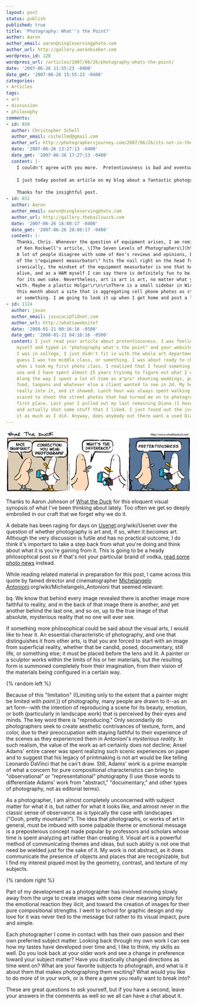 ```yaml
---
layout: post
status: publish
published: true
title: 'Photography: What''s the Point?'
author: Aaron
author_email: aaron@singleservingphoto.com
author_url: http://gallery.aaronbieber.com
wordpress_id: 128
wordpress_url: /articles/2007/06/26/photography-whats-the-point/
date: '2007-06-26 11:55:23 -0400'
date_gmt: '2007-06-26 15:55:23 -0400'
categories:
- Articles
tags:
- art
- discussion
- philosophy
comments:
- id: 850
  author: Christopher Scholl
  author_email: cschollmd@gmail.com
  author_url: http://photographersjourney.com/2007/06/26/its-not-in-the-camera/
  date: '2007-06-26 13:27:13 -0400'
  date_gmt: '2007-06-26 17:27:13 -0400'
  content: |-
    I couldn't agree with you more.  Pretentiousness is bad and eventually self-destructive in any aspect of life.  It gets you nowhere and accomplishes nothing.

    I just today posted an article on my blog about a fantastic photographer who takes all her pictures with... get this... a camera phone.  Now, how UN-pretentious is that?  To me, that's just brilliant.  And yes, you can argue that a camera phone won't produce images of the same technical quality as my Canon SLR.  But technical quality alone does not make a photograph.  If it did, all those artistic photographers out there shooting with plastic Holgas wouldn't be considered photographers.  And of course they are.

    Thanks for the insightful post.
- id: 851
  author: Aaron
  author_email: aaron@singleservingphoto.com
  author_url: http://gallery.thebailiwick.com
  date: '2007-06-26 16:08:17 -0400'
  date_gmt: '2007-06-26 20:08:17 -0400'
  content: |-
    Thanks, Chris. Whenever the question of equipment arises, I am reminded
    of Ken Rockwell's article, \[The Seven Levels of Photographers\](http://www.kenrockwell.com/tech/7.htm.)
    A lot of people disagree with some of Ken's reviews and opinions, but his description
    of the \"equipment measurbator\" hits the nail right on the head for me. Perhaps
    ironically, the mindset of the equipment measurbator is one that keeps HAM radio
    alive, and as a HAM myself I can say there is definitely fun to be had with equipment
    for its own sake. Nevertheless, art is art is art, no matter what you make it
    with. Maybe a plastic Holga!\r\n\r\nThere is a small sidebar in Wired Magazine
    this month about a site that is aggregating cell phone photos as stock images
    or something. I am going to look it up when I get home and post a link.
- id: 1124
  author: javan
  author_email: jasucaci@fidnet.com
  author_url: http://whatsawebsite?
  date: '2008-01-21 00:16:16 -0500'
  date_gmt: '2008-01-21 04:16:16 -0500'
  content: I just read your article about pretentiousness. I was feeling sorry for
    myself and typed in "photography what's the point" and your website came up. When
    I was in college, I just didn't fit in with the whole art department thing- I
    guess I was too middle class, or something. I was about ready to chuck it all
    when i took my first photo class. I realized that I found somehing I wanted to
    use and I have spent almost 25 years tryinmg to figure out what I wanted to say.
    Along the way I spent a lot of time as a"pro" shooting weddings, portraits, dog
    food, tanpons and whatever else a client wanted to see in 2d. My heart was never
    really into it, and it showed. Lunch hour was always spent walking around downtown
    scared to shoot the street photos that had turned me on to photography in the
    first place. Last year I pulled out my last remaining Diana (I hear the groans)
    and actually shot some stuff that I liked. I just found out the juror didn't like
    it as much as I did. Anyway, does anybody out there want a used Diana?
---
```

![](/articles/images/WTD210.gif)

Thanks to Aaron Johnson of [What the Duck](http://www.whattheduck.net)
for this eloquent visual synopsis of what I've been thinking about
lately. Too often we get so deeply embroiled in our craft that we forget
why we do it.

A debate has been raging for days on
[Usenet](http://en.wikipedia).org/wiki/Usenet over the question of
whether photography is art and, if so, when it _becomes_ art. Although
the very discussion is futile and has no practical outcome, I do think
it's important to take a step back from what you're doing and think
about what it is you're gaining from it. This is going to be a heady
philosophical post so if that's not your particular brand of vodka,
[read some photo
news](http://www.google.com/reader/shared/user/15563285598058491045/label/photography)
instead.<span id="more"></span><span id="more-128"></span>

While reading related material in preparation for this post, I came
across this quote by famed director and cinematographer [Michelangelo
Antonioni](http://en.wikipedia).org/wiki/Michelangelo_Antonioni that
seemed relevant:

bq. We know that behind every image revealed there is another image more
faithful to reality, and in the back of that image there is another, and
yet another behind the last one, and so on, up to the true image of that
absolute, mysterious reality that no one will ever see.

If something more philosophical could be said about the visual arts, I
would like to hear it. An essential characteristic of photography, and
one that distinguishes it from other arts, is that you are forced to
start with an image from superficial reality, whether that be candid,
posed, documentary, still life, or something else; it must be placed
before the lens and lit. A painter or a sculptor works within the limits
of his or her materials, but the resulting form is summoned completely
from their imagination, from their vision of the materials being
configured in a certain way.

{% random left %}

Because of this "limitation" ((Limiting only to the extent that a
painter might be limited with _paint_.)) of photography, many people
are drawn to it--as an art form--with the intention of reproducing a
scene for its beauty, emotion, or both (particularly in landscape work)
that is perceived by their eyes and minds. The key word there is
"reproducing." Only secondarily do photographers seek to create
aesthetic contrivances of texture, form, and color, due to their
preoccupation with staying faithful to their experience of the scenes as
they experienced them in Antonioni's _mysterious reality_. In such
realism, the value of the work as art certainly does not decline; Ansel
Adams' entire career was spent realizing such scenic experiences on
paper and to suggest that his legacy of printmaking is not art would be
like telling Leonardo DaVinci that he can't draw. Still, Adams' work is
a prime example of what a concern for pure compositional characteristics
can bring to "observational" or "representational" photography (I use
those words to differentiate Adams' work from "abstract," "documentary,"
and other types of photography, not as editorial terms).

As a photographer, I am almost completely unconcerned with subject
matter for what it is, but rather for what it looks like, and almost
never in the classic sense of observance as is typically the case with
landscapes ("Oooh, pretty mountains!"). The idea that photographs, or
works of art in general, must be imbued with some palpable theme or
emotional message is a preposterous concept made popular by professors
and scholars whose time is spent analyzing art rather than creating it.
Visual art is a powerful method of communicating themes and ideas, but
such ability is not one that need be wielded just for the sake of it. My
work is not abstract, as it does communicate the presence of objects and
places that are recognizable, but I find my interest piqued most by the
geometry, contrast, and texture of my subjects.

{% random right %}

Part of my development as a photographer has involved moving slowly away
from the urge to create images with some clear meaning simply for the
emotional reaction they ilicit, and toward the creation of images for
their pure compositional strengths. I went to school for graphic design
and my love for it was never tied to the message but rather to its
visual impact, pure and simple.

Each photographer I come in contact with has their own passion and their
own preferred subject matter. Looking back through my own work I can see
how my tastes have developed over time and, I like to think, my skills
as well. Do you look back at your older work and see a change in
preference toward your subject matter? Have you drastically changed
directions as time went on? What are your favorite subjects to
photograph, and what is it about them that makes photographing them
exciting? What would you like to do more of in your work, or is there a
genre you really want to break into?

These are great questions to ask yourself, but if you have a second,
leave your answers in the comments as well so we all can have a chat
about it.
